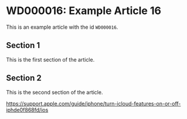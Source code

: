 # WD000016: Example Article 16

This is an example article with the id `WD000016`.

## Section 1

This is the first section of the article.

## Section 2

This is the second section of the article.

https://support.apple.com/guide/iphone/turn-icloud-features-on-or-off-iphde0f868fd/ios
